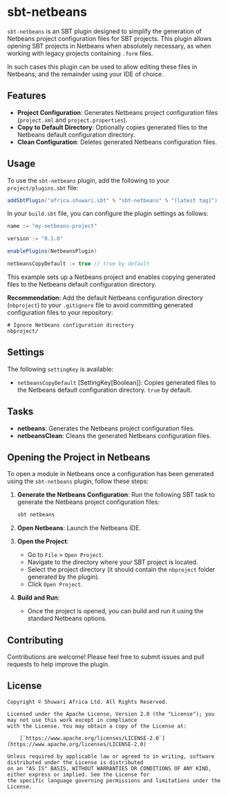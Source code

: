 # sbt-netbeans

`sbt-netbeans` is an SBT plugin designed to simplify the generation of Netbeans project configuration files for SBT
projects. This plugin allows opening SBT projects in Netbeans when absolutely necessary, as when working with legacy
projects containing `.form` files.

In such cases this plugin can be used to allow editing these files in Netbeans; and the remainder using your IDE of
choice.

## Features

- **Project Configuration**: Generates Netbeans project configuration files (`project.xml` and `project.properties`).
- **Copy to Default Directory**: Optionally copies generated files to the Netbeans default configuration directory.
- **Clean Configuration**: Deletes generated Netbeans configuration files.

## Usage

To use the `sbt-netbeans` plugin, add the following to your `project/plugins.sbt` file:

```scala
addSbtPlugin("africa.shuwari.sbt" % "sbt-netbeans" % "[latest tag]")
```

In your `build.sbt` file, you can configure the plugin settings as follows:

```scala
name := "my-netbeans-project"

version := "0.1.0"

enablePlugins(NetbeansPlugin)

netbeansCopyDefault := true // true by default
```

This example sets up a Netbeans project and enables copying generated files to the Netbeans default configuration
directory.

**Recommendation:** Add the default Netbeans configuration directory (`nbproject`) to your `.gitignore` file to avoid
committing generated configuration files to your repository:

```gitignore
# Ignore Netbeans configuration directory
nbproject/
```

## Settings

The following `settingKey` is available:

- `netbeansCopyDefault` \[SettingKey\[Boolean\]\]: Copies generated files to the Netbeans default configuration
  directory. `true` by default.

## Tasks

- **netbeans**: Generates the Netbeans project configuration files.
- **netbeansClean**: Cleans the generated Netbeans configuration files.

## Opening the Project in Netbeans

To open a module in Netbeans once a configuration has been generated using the `sbt-netbeans` plugin, follow these
steps:

1. **Generate the Netbeans Configuration**:
   Run the following SBT task to generate the Netbeans project configuration files:
   ```sh
   sbt netbeans
   ```

2. **Open Netbeans**:
   Launch the Netbeans IDE.

3. **Open the Project**:
    - Go to `File` > `Open Project`.
    - Navigate to the directory where your SBT project is located.
    - Select the project directory (it should contain the `nbproject` folder generated by the plugin).
    - Click `Open Project`.

4. **Build and Run**:
    - Once the project is opened, you can build and run it using the standard Netbeans options.

## Contributing

Contributions are welcome! Please feel free to submit issues and pull requests to help improve the plugin.

## License

    Copyright © Shuwari Africa Ltd. All Rights Reserved.

    Licensed under the Apache License, Version 2.0 (the "License"); you may not use this work except in compliance
    with the License. You may obtain a copy of the License at:

        [`https://www.apache.org/licenses/LICENSE-2.0`](https://www.apache.org/licenses/LICENSE-2.0)

    Unless required by applicable law or agreed to in writing, software distributed under the License is distributed
    on an "AS IS" BASIS, WITHOUT WARRANTIES OR CONDITIONS OF ANY KIND, either express or implied. See the License for
    the specific language governing permissions and limitations under the License.
